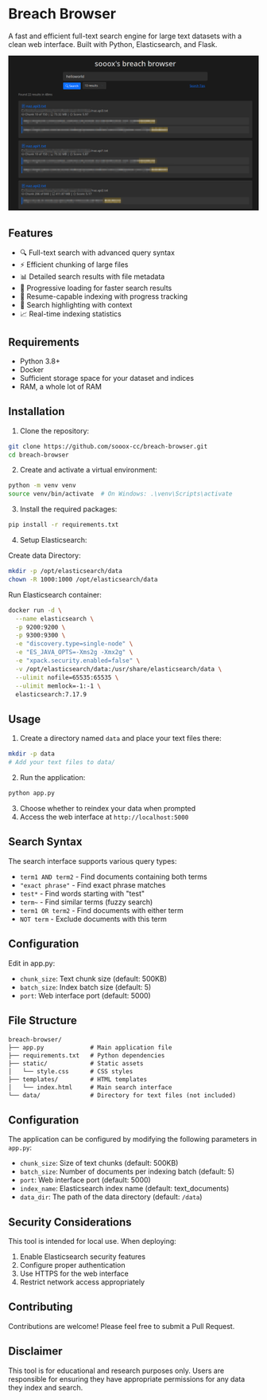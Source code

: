 # Breach Browser

A fast and efficient full-text search engine for large text datasets with a clean web interface. Built with Python, Elasticsearch, and Flask.

![Preview](https://github.com/sooox-cc/breach-browser/blob/main/preview.png?raw=true)

## Features

- 🔍 Full-text search with advanced query syntax
- ⚡ Efficient chunking of large files
- 📊 Detailed search results with file metadata
- 🔧 Progressive loading for faster search results
- 💾 Resume-capable indexing with progress tracking
- 📝 Search highlighting with context
- 📈 Real-time indexing statistics

## Requirements

- Python 3.8+
- Docker
- Sufficient storage space for your dataset and indices
- RAM, a whole lot of RAM

## Installation

1. Clone the repository:
```bash
git clone https://github.com/sooox-cc/breach-browser.git
cd breach-browser
```

2. Create and activate a virtual environment:
```bash
python -m venv venv
source venv/bin/activate  # On Windows: .\venv\Scripts\activate
```

3. Install the required packages:
```bash
pip install -r requirements.txt
```

4. Setup Elasticsearch:

Create data Directory:
```bash
mkdir -p /opt/elasticsearch/data
chown -R 1000:1000 /opt/elasticsearch/data
```

Run Elasticsearch container:
```bash
docker run -d \
  --name elasticsearch \
  -p 9200:9200 \
  -p 9300:9300 \
  -e "discovery.type=single-node" \
  -e "ES_JAVA_OPTS=-Xms2g -Xmx2g" \
  -e "xpack.security.enabled=false" \
  -v /opt/elasticsearch/data:/usr/share/elasticsearch/data \
  --ulimit nofile=65535:65535 \
  --ulimit memlock=-1:-1 \
  elasticsearch:7.17.9
```

## Usage

1. Create a directory named `data` and place your text files there:
```bash
mkdir -p data
# Add your text files to data/
```

2. Run the application:
```bash
python app.py
```

3. Choose whether to reindex your data when prompted
4. Access the web interface at `http://localhost:5000`

## Search Syntax

The search interface supports various query types:
- `term1 AND term2` - Find documents containing both terms
- `"exact phrase"` - Find exact phrase matches
- `test*` - Find words starting with "test"
- `term~` - Find similar terms (fuzzy search)
- `term1 OR term2` - Find documents with either term
- `NOT term` - Exclude documents with this term

## Configuration

Edit in app.py:
- `chunk_size`: Text chunk size (default: 500KB)
- `batch_size`: Index batch size (default: 5)
- `port`: Web interface port (default: 5000)

## File Structure
```
breach-browser/
├── app.py             # Main application file
├── requirements.txt   # Python dependencies
├── static/            # Static assets
│   └── style.css      # CSS styles
├── templates/         # HTML templates
│   └── index.html     # Main search interface
└── data/              # Directory for text files (not included)
```

## Configuration

The application can be configured by modifying the following parameters in `app.py`:
- `chunk_size`: Size of text chunks (default: 500KB)
- `batch_size`: Number of documents per indexing batch (default: 5)
- `port`: Web interface port (default: 5000)
- `index_name`: Elasticsearch index name (default: text_documents)
- `data_dir`: The path of the data directory (default: `/data`)

## Security Considerations

This tool is intended for local use. When deploying:
1. Enable Elasticsearch security features
2. Configure proper authentication
3. Use HTTPS for the web interface
4. Restrict network access appropriately

## Contributing

Contributions are welcome! Please feel free to submit a Pull Request.

## Disclaimer

This tool is for educational and research purposes only. Users are responsible for ensuring they have appropriate permissions for any data they index and search.
